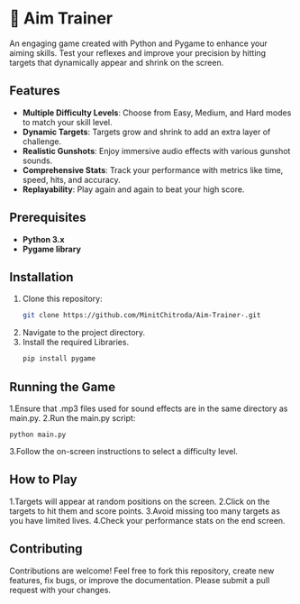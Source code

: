 # 🎯 Aim Trainer

An engaging game created with Python and Pygame to enhance your aiming skills. Test your reflexes and improve your precision by hitting targets that dynamically appear and shrink on the screen.

## Features
- **Multiple Difficulty Levels**: Choose from Easy, Medium, and Hard modes to match your skill level.
- **Dynamic Targets**: Targets grow and shrink to add an extra layer of challenge.
- **Realistic Gunshots**: Enjoy immersive audio effects with various gunshot sounds.
- **Comprehensive Stats**: Track your performance with metrics like time, speed, hits, and accuracy.
- **Replayability**: Play again and again to beat your high score.

## Prerequisites
- **Python 3.x**
- **Pygame library**

## Installation
1. Clone this repository:
   ```sh
   git clone https://github.com/MinitChitroda/Aim-Trainer-.git

2. Navigate to the project directory.
3. Install the required Libraries.
   ```sh
   pip install pygame

## Running the Game
1.Ensure that .mp3 files used for sound effects are in the same directory as main.py.
2.Run the main.py script:
```
python main.py
```
3.Follow the on-screen instructions to select a difficulty level.

## How to Play
1.Targets will appear at random positions on the screen.
2.Click on the targets to hit them and score points.
3.Avoid missing too many targets as you have limited lives.
4.Check your performance stats on the end screen.

## Contributing
Contributions are welcome! Feel free to fork this repository, create new features, fix bugs, or improve the documentation. Please submit a pull request with your changes.
   
